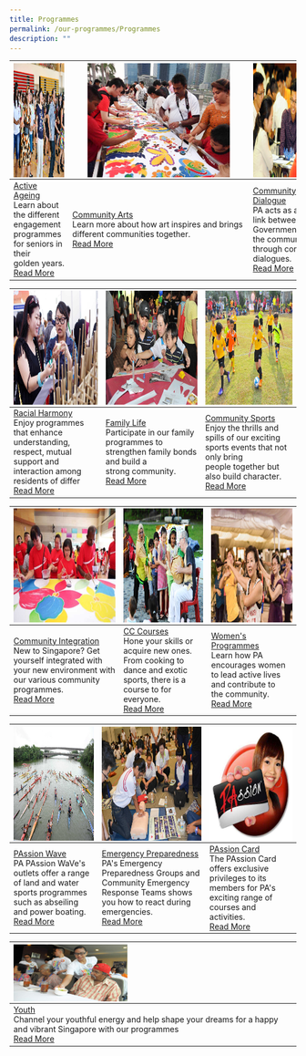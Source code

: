 ```yaml
---
title: Programmes
permalink: /our-programmes/Programmes
description: ""
---
```

| <img style="height:200px;width:250px" align="left" src="/images/Programmes/main-activeageing_edited.jpg"> | <img style="height:200px;width:250px" align="center" src="/images/Programmes/main-communityarts_edited.jpg">| <img style="height:200px;width:250px" align="right" src="/images/Programmes/main-communitydialogue_edited.jpg"> |
| -------- | -------- | -------- |
| [Active Ageing](/our-programmes/Active-Ageing)<br>Learn about the different engagement programmes for seniors in their golden years.  <br> [Read More](/our-programmes/Active-Ageing)  | [Community Arts](/our-programmes/Community-Arts)<br>Learn more about how art inspires and brings <br>different communities together.<br>[Read More](/our-programmes/Community-Arts)| [Community Dialogue](/our-programmes/Community-Dialogue)<br>PA acts as a vital link between the Government and the community through community dialogues.<br>[Read More](/our-programmes/Community-Dialogue) |



| <img style="height:200px;width:250px" align="left" src="/images/Programmes/main-racialharmony.jpg">|<img style="height:200px;width:250px" align="center" src="/images/Programmes/main-familylife.jpg">| <img style="height:200px;width:250px" align="right" src="/images/Programmes/main-communitysports.jpg">|
| -------- | -------- | -------- |
| [Racial Harmony](/our-programmes/Racial-Harmony) <br>Enjoy programmes that enhance understanding, respect, mutual support and interaction among residents of differ<br>  [Read More](/our-programmes/Racial-Harmony)  | [Family Life](/our-programmes/Family-life)   <br>Participate in our family programmes to strengthen family bonds and build a strong community.<br>[Read More](/our-programmes/Family-Life)  | [Community Sports](/our-programmes/Community-Sports)  <br>Enjoy the thrills and spills of our exciting sports events that not only bring people together but also build character. <br>[Read More](/our-programmes/Community-Sports)  |



| <img style="height:200px;width:250px" align="left"  src="/images/Programmes/main-communityintegration.jpg"> | <img style="height:200px;width:250px" align="center"  src="/images/Programmes/main-cccourses_edited.jpg"> | <img style="height:200px;width:250px" align="right" src="/images/Programmes/main-womensprogrammes_edited.jpg"> |
| -------- | -------- | -------- |
| [Community Integration](/our-programmes/Community-Integration)  <br>New to Singapore? Get yourself integrated with your new environment with our various community programmes.<br>[Read More](/our-programmes/Community-Integration)  | [CC Courses](/our-programmes/CC-Courses/CC-Courses) <br>Hone your skills or acquire new ones. From cooking to dance and exotic sports, there is a course to for everyone.<br>[Read More](/our-programmes/CC-Courses/CC-Courses)    | [Women's Programmes](/our-programmes/Womens-Programmes) <br>Learn how PA encourages women to lead active lives and contribute to the community.<br>[Read More](/our-programmes/Womens-Programmes)    |



| <img style="height:200px;width:250px"  align="left" src="/images/Programmes/main-waterventure.jpg"> | <img style="height:200px;width:250px" align="center" src="/images/Programmes/main-emergencypreparedness_edited.jpg">| <img style="height:200px;width:250px" align="right" src="/images/Programmes/main-passioncard.jpg">|
| -------- | -------- | -------- |
| [PAssion Wave](/our-programmes/PAssion-Wave/PAssion-WaVe) <br>PA PAssion WaVe's outlets offer a range of land and water sports programmes such as abseiling and power boating. <br>[Read More](/our-programmes/PAssion-Wave/PAssion-WaVe) | [Emergency Preparedness](/our-programmes/Emergency-Preparedness)<br>PA's Emergency Preparedness Groups and Community Emergency Response Teams shows you how to react during emergencies.<br>[Read More](/our-programmes/Emergency-Preparedness)     | [PAssion Card](/our-programmes/PAssion-Card) <br>The PAssion Card offers exclusive privileges to its members for PA's exciting range of courses and activities.<br>[Read More](/our-programmes/PAssion-Card)    |



| <img style="height:100px;width:200px" align="left" src="/images/Programmes/main-youth_edited.jpg"> |  
| -------- |
| [Youth](/our-programmes/Youth) <br>Channel your youthful energy and help shape your dreams for a happy and vibrant Singapore with our programmes<br>[Read More](/our-programmes/Youth)   |